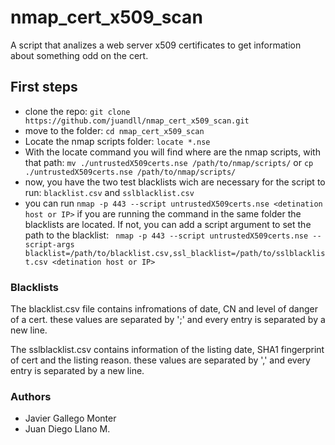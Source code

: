 # nmap_cert_x509_scan
A script that analizes a web server x509 certificates to get information about something odd on the cert.

## First steps
- clone the repo: ```git clone https://github.com/juandll/nmap_cert_x509_scan.git```
- move to the folder: ```cd nmap_cert_x509_scan```
- Locate the nmap scripts folder: ``` locate *.nse ```
- With the locate command you will find where are the nmap scripts, with that path: ``` mv ./untrustedX509certs.nse /path/to/nmap/scripts/ ``` or ``` cp ./untrustedX509certs.nse /path/to/nmap/scripts/ ``` 
- now, you have the two test blacklists wich are necessary for the script to run: ```blacklist.csv``` and ```sslblacklist.csv```
- you can run ```nmap -p 443 --script untrustedX509certs.nse <detination host or IP>``` if you are running the command in the same folder the blacklists are located. If not, you can add a script argument to set the path to the blacklist: ``` nmap -p 443 --script untrustedX509certs.nse --script-args blacklist=/path/to/blacklist.csv,ssl_blacklist=/path/to/sslblacklist.csv <detination host or IP>```

### Blacklists
The blacklist.csv file contains infromations of date, CN and level of danger of a cert. these values are separated by ';' and every entry is separated by a new line.

The sslblacklist.csv contains information of the listing date, SHA1 fingerprint of cert and the listing reason. these values are separated by ',' and every entry is separated by a new line.

### Authors
-  Javier Gallego Monter
- Juan Diego Llano M.
